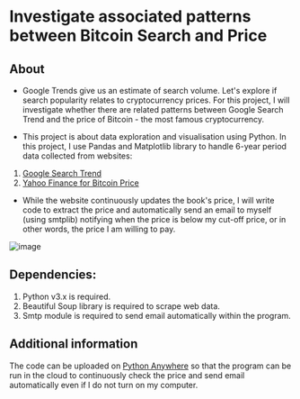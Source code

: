 # Investigate associated patterns between Bitcoin Search and Price

## About
* Google Trends give us an estimate of search volume. Let's explore if search popularity relates to cryptocurrency prices. For this project, I will investigate whether there are related patterns between Google Search Trend and the price of Bitcoin - the most famous cryptocurrency.

* This project is about data exploration and visualisation using Python. In this project, I use Pandas and Matplotlib library to handle 6-year period data collected from websites:

1. [Google Search Trend](https://trends.google.com/trends/explore)
2. [Yahoo Finance for Bitcoin Price](https://finance.yahoo.com/quote/BTC-USD/history?p=BTC-USD)


* While the website continuously updates the book's price, I will write code to extract the price and automatically send an email to myself (using smtplib) notifying when the price is below my cut-off price, or in other words, the price I am willing to pay.

![image](https://github.com/anhthiphuongtran/web-scraping/assets/105230494/b277a047-9046-44b1-b180-00b334359450)

## Dependencies:

1. Python v3.x is required.
2. Beautiful Soup library is required to scrape web data.
3. Smtp module is required to send email automatically within the program.

## Additional information
The code can be uploaded on [Python Anywhere](https://www.pythonanywhere.com/) so that the program can be run in the cloud to continuously check the price and send email automatically even if I do not turn on my computer.
